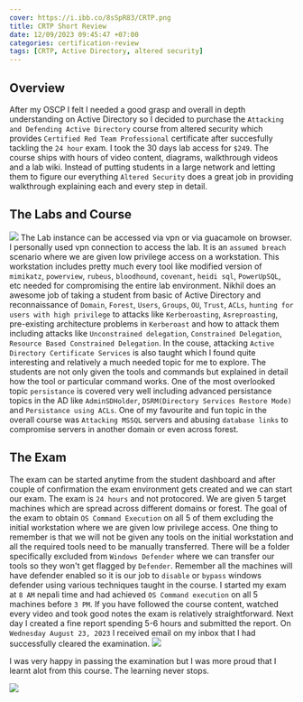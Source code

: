 ```yaml
---
cover: https://i.ibb.co/8sSpR83/CRTP.png
title: CRTP Short Review
date: 12/09/2023 09:45:47 +07:00
categories: certification-review
tags: [CRTP, Active Directory, altered security]
---
```


## Overview
After my OSCP I felt I needed a good grasp and overall in depth understanding on Active Directory so I decided to purchase the `Attacking and Defending Active Directory` course from altered security which provides `Certified Red Team Professional` certificate after succesfully tackling the `24 hour` exam. I took the 30 days lab access for `$249`. The course ships with hours of video content, diagrams, walkthrough videos and a lab wiki. Instead of putting students in a large network and letting them to figure our everything `Altered Security` does a great job in providing walkthrough explaining each and every step in detail.

## The Labs and Course
![](https://i.ibb.co/8zyc3BY/Altered-Security.png)
The Lab instance can be accessed via vpn or via guacamole on browser. I personally used vpn connection to access the lab. It is an `assumed breach` scenario where we are given low privilege access on a workstation. This workstation includes pretty much every tool like modified version of `mimikatz`, `powerview`, `rubeus`, `bloodhound`, `covenant`, `heidi sql`, `PowerUpSQL`, etc needed for compromising the entire lab environment. Nikhil does an awesome job of taking a student from basic of Active Directory and reconnaissance of `Domain`, `Forest`, `Users`, `Groups`, `OU`, `Trust`, `ACLs`, `hunting for users with high privilege` to attacks like `Kerberoasting`, `Asreproasting`, pre-existing architecture problems in `Kerberoast` and how to attack them including attacks like `Unconstrained delegation`, `Constrained Delegation`, `Resource Based Constrained Delegation`. In the couse, attacking `Active Directory Certificate Services` is also taught which I found quite interesting and relatively a much needed topic for me to explore. The students are not only given the tools and commands but explained in detail how the tool or particular command works. One of the most overlooked topic `persistance` is covered very well including advanced persistance topics in the AD like `AdminSDHolder`, `DSRM(Directory Services Restore Mode)` and `Persistance using ACLs`. One of my favourite and fun topic in the overall course was `Attacking MSSQL` servers and abusing `database links` to compromise servers in another domain or even across forest. 

## The Exam
The exam can be started anytime from the student dashboard and after couple of confirmation the exam environment gets created and we can start our exam. The exam is `24 hours` and not protocored. We are given 5 target machines which are spread across different domains or forest. The goal of the exam to obtain `OS Command Execution` on all 5 of them excluding the initial workstation where we are given low privilege access. One thing to remember is that we will not be given any tools on the initial workstation and all the required tools need to be manually transferred. There will be a folder specifically excluded from `Windows Defender` where we can transfer our tools so they won't get flagged by `Defender`. Remember all the machines will have defender enabled so it is our job to `disable` or `bypass` windows defender using various techniques taught in the course. I started my exam at `8 AM` nepali time and had achieved `OS Command execution` on all 5 machines before `3 PM`. If you have followed the course content, watched every video and took good notes the exam is relatively straightforward. Next day I created a fine report spending 5-6 hours and submitted the report. On `Wednesday August 23, 2023` I received email on my inbox that I had successfully cleared the examination.
![](https://i.ibb.co/Gvh0Gw3/resul.png)

I was very happy in passing the examination but I was more proud that I learnt alot from this course. The learning never stops.

![](https://i.ibb.co/VWz4324/cert.png)
